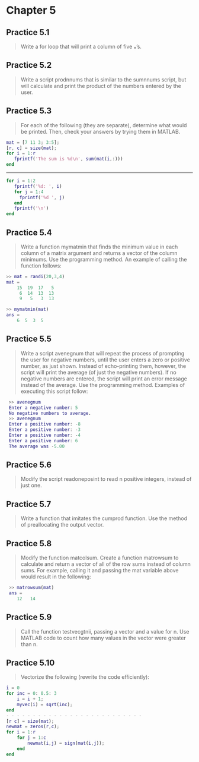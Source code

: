 # Chapter 5

## Practice 5.1

> Write a for loop that will print a column of five ⁎’s.

## Practice 5.2

> Write a script prodnnums that is similar to the sumnnums script, but will calculate and print the product of the numbers entered by the user.

## Practice 5.3

> For each of the following (they are separate), determine what would be printed. Then, check your answers by trying them in MATLAB.

```MATLAB
mat = [7 11 3; 3:5];
[r, c] = size(mat);
for i = 1:r
   fprintf('The sum is %d\n', sum(mat(i,:)))
end
```

- - - - - - - - - - - - - - - - - - - - - - - - - - - 

```MATLAB
for i = 1:2
   fprintf('%d: ', i)
   for j = 1:4
     fprintf('%d ', j)
   end
   fprintf('\n')
end
```

## Practice 5.4

> Write a function mymatmin that finds the minimum value in each column of a matrix argument and returns a vector of the column minimums. Use the programming method. An example of calling the function follows:

```MATLAB
>> mat = randi(20,3,4)
mat =
    15  19  17   5
     6  14  13  13
     9   5   3  13

>> mymatmin(mat)
ans =
    6  5  3  5
```

## Practice 5.5

> Write a script avenegnum that will repeat the process of prompting the user for negative numbers, until the user enters a zero or positive number, as just shown. Instead of echo-printing them, however, the script will print the average (of just the negative numbers). If no negative numbers are entered, the script will print an error message instead of the average. Use the programming method. Examples of executing this script follow:

```MATLAB
 >> avenegnum
 Enter a negative number: 5
 No negative numbers to average.
 >> avenegnum
 Enter a positive number: -8
 Enter a positive number: -3
 Enter a positive number: -4
 Enter a positive number: 6
 The average was -5.00
```

## Practice 5.6

> Modify the script readoneposint to read n positive integers, instead of just one.

## Practice 5.7

> Write a function that imitates the cumprod function. Use the method of preallocating the output vector.

## Practice 5.8

> Modify the function matcolsum. Create a function matrowsum to calculate and return a vector of all of the row sums instead of column sums. For example, calling it and passing the mat variable above would result in the following:

```MATLAB
 >> matrowsum(mat)
 ans =
    12   14
```

## Practice 5.9

> Call the function testvecgtnii, passing a vector and a value for n. Use MATLAB code to count how many values in the vector were greater than n.

## Practice 5.10

> Vectorize the following (rewrite the code efficiently):

```MATLAB
i = 0
for inc = 0: 0.5: 3
    i = i + 1;
    myvec(i) = sqrt(inc);
end
- - - - - - - - - - - - - - - - - - - - - - - - - - 
[r c] = size(mat);
newmat = zeros(r,c);
for i = 1:r
    for j = 1:c
        newmat(i,j) = sign(mat(i,j));
    end
end
```
